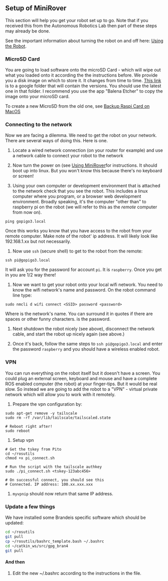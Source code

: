 ## Setup of MiniRover

This section will help you get your robot set up to go. Note that if you received this from the Autonomous Robotics Lab then part of these steps may already be done.

See the important information about turning the robot on and off here: [Using the Robot](mruse.md). 

### MicroSD Card

You are going to load software onto the microSD Card - which will wipe out what you loaded onto it according the the instructions before. We provide you a disk image on which to store it. It changes from time to time. [This link](https://drive.google.com/drive/folders/1rmt9I9YtlrG3B5IyqSFD_oM0xei-HdNa?usp=sharing) is to a google folder that will contain the versions. You should use the latest one in that folder. I recommend you use the app "Balena Etcher" to copy the image onto your microSD card.

To create a new MicroSD from the old one, see [Backup Raspi Card on MacOS](https://medium.com/@ccarnino/backup-raspberry-pi-sd-card-on-macos-the-2019-simple-way-to-clone-1517af972ca5)

### Connecting to the network

Now we are facing a dilemma. We need to get the robot on your network. There are several ways of doing this. Here is one.

1. Locate a wired network connection (on your router for example) and use a network cable to connect your robot to the network

1. Now turn the power on (see [Using MiniRover](mruse.md)for instructions. It should boot up into linux. But you won't know this because there's no keyboard or screen!

1. Using your own computer or development environment that is attached to the network check that you see the robot. This includes a linux computer where you program, or a browser web development environment. Broadly speaking, it's the computer "other than" to raspberry pi on the robot (we will refer to this as the *remote* computer from now on). 

````
ping gopigo3.local
````

Once this works you know that you have access to the robot from your remote computer. Make note of the robot' ip address. It will likely look like 192.168.1.xx but not necessarily.

1. Now use `ssh` (secure shell) to get to the robot from the remote:

````
ssh pi@gopigo3.local
````

It will ask you for the password for account `pi`. It is `raspberry`. Once you get in you are 1/2 way there!

1. Now we want to get your robot onto your local wifi network. You need to know the wifi network's name and password. On the robot command line type:

````
sudo nmcli d wifi connect <SSID> password <password>
````

Where <SSID> is the network's name. You can surround it in quotes if there are spaces or other funny characters. <password> is the password.

1. Next shutdown the robot nicely (see above), disconnect the network cable, and start the robot up nicely again (see above.)

1. Once it's back, follow the same steps to `ssh pi@gopigo3.local` and enter the password `raspberry` and you should have a wireless enabled robot.

### VPN

You can run everything on the robot itself but it doesn't have a screen. You could plug an external screen, keyboard and mouse and have a complete ROS enabled computer (the robot) at your finger-tips. But it would be real slow. So instead we are going to add the robot to a "VPN" - virtual private network which will allow you to work with it remotely.

1. Prepare the vpn configuration by:

````
sudo apt-get remove -y tailscale
sudo rm -rf /var/lib/tailscale/tailscaled.state

# Reboot right after!
sudo reboot
````

1. Setup vpn

````
# Get the tskey from Pito
cd ~/rosutils
chmod +x pi_connect.sh

# Run the script with the tailscale authkey
sudo ./pi_connect.sh <tskey-123abc456>

# On successful connect, you should see this
# Connected. IP address: 100.xx.xxx.xxx
````

1. `myvpnip` should now return that same IP address.

### Update a few things

We have installed some Brandeis specific software which should be updated:

````bash
cd ~/rosutils
git pull
cp ~/rosutils/bashrc_template.bash ~/.bashrc
cd ~/catkin_ws/src/gpg_bran4
git pull
````

#### And then

1. Edit the new ~/.bashrc according to the instructions in the file.

